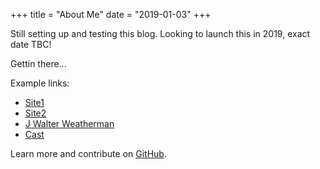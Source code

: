 +++
title = "About Me"
date = "2019-01-03"
+++

Still setting up and testing this blog. Looking to launch this in 2019, exact date TBC! 
  
Gettin there...  
  
Example links:

* [Site1](https://github.com/spf13/cobra)
* [Site2](https://github.com/spf13/viper)
* [J Walter Weatherman](https://github.com/spf13/jWalterWeatherman)
* [Cast](https://github.com/spf13/cast)

Learn more and contribute on [GitHub](https://github.com/gohugoio).

